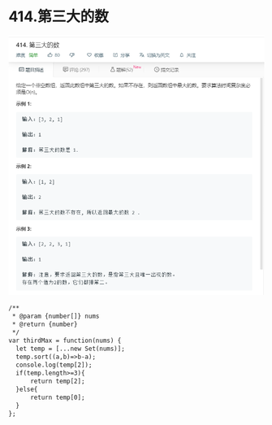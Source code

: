 # 414.第三大的数
![](img/414.第三大的数.png)  

```
/**
 * @param {number[]} nums
 * @return {number}
 */
var thirdMax = function(nums) {
  let temp = [...new Set(nums)];
  temp.sort((a,b)=>b-a);
  console.log(temp[2]);
  if(temp.length>=3){
      return temp[2];
  }else{
      return temp[0];
  }
};
```